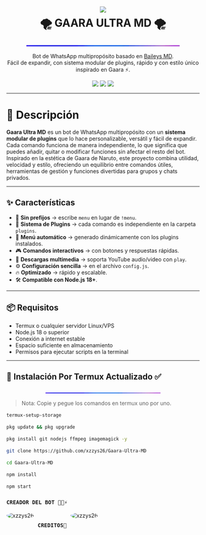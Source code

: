 <!-- Banner -->
<h1 align="center">
  <img src="https://files.catbox.moe/2823n5.jpg" width="700"/>
  <br>
  🌪️ GAARA ULTRA MD 🌪️
</h1>

<!-- GIF Neon Principal -->
<p align="center">
  <img src="https://github.com/BrayanOFC/Lines-Neon-MB/raw/main/assets/logo-neon.gif" width="400"/>
</p>

<p align="center">
  Bot de WhatsApp multipropósito basado en <a href="https://github.com/whiskeysockets/baileys">Baileys MD</a>.<br>
  Fácil de expandir, con sistema modular de plugins, rápido y con estilo único inspirado en Gaara ⚡.
</p>

<p align="center">
  <a href="https://wa.me/526641784469"><img src="https://img.shields.io/badge/Soporte-WhatsApp-green?style=for-the-badge&logo=whatsapp"/></a>
  <a href="https://wa.me/18493907272"><img src="https://img.shields.io/badge/Creador-Contacto-blue?style=for-the-badge&logo=whatsapp"/></a>
  <a href="https://whatsapp.com/channel/0029Vb5yFNP72WU14BQqel1V"><img src="https://img.shields.io/badge/Canal-WhatsApp-purple?style=for-the-badge&logo=whatsapp"/></a>
</p>

---

# 📖 Descripción

**Gaara Ultra MD** es un bot de WhatsApp multipropósito con un **sistema modular de plugins** que lo hace personalizable, versátil y fácil de expandir. Cada comando funciona de manera independiente, lo que significa que puedes añadir, quitar o modificar funciones sin afectar el resto del bot. Inspirado en la estética de Gaara de Naruto, este proyecto combina utilidad, velocidad y estilo, ofreciendo un equilibrio entre comandos útiles, herramientas de gestión y funciones divertidas para grupos y chats privados.

---

## ✨ Características

- 🚀 **Sin prefijos** → escribe `menu` en lugar de `!menu`.
- 🧩 **Sistema de Plugins** → cada comando es independiente en la carpeta `plugins`.
- 📜 **Menú automático** → generado dinámicamente con los plugins instalados.
- 🎮 **Comandos interactivos** → con botones y respuestas rápidas.
- 🎵 **Descargas multimedia** → soporta YouTube audio/video con `play`.
- ⚙️ **Configuración sencilla** → en el archivo `config.js`.
- 🔥 **Optimizado** → rápido y escalable.
- 🛠️ **Compatible con Node.js 18+**.

---

## 📦 Requisitos

- Termux o cualquier servidor Linux/VPS
- Node.js 18 o superior
- Conexión a internet estable
- Espacio suficiente en almacenamiento
- Permisos para ejecutar scripts en la terminal

---

## 🚀 Instalación Por Termux Actualizado ✅️ 

<p align="center">
  <img src="https://github.com/BrayanOFC/Lines-Neon-MB/raw/main/assets/logo-neon.gif" width="300"/>
</p>

> Nota: Copie y pegue los comandos en termux uno por uno.

```bash
termux-setup-storage
```

```bash
pkg update && pkg upgrade
```

```bash
pkg install git nodejs ffmpeg imagemagick -y
```

```bash
git clone https://github.com/xzzys26/Gaara-Ultra-MD
```

```bash
cd Gaara-Ultra-MD
```

```bash
npm install
```

```bash
npm start
```


### **`CREADOR DEL BOT 🥷🏼⚡️`**
<div style="display: flex; gap: 10px;">
  <a href="https://github.com/xzzys26" style="text-decoration: none;">
    <img src="https://github.com/xzzys26.png" width="130" height="130" alt="xzzys26" style="border-radius: 50%;" />
  </a>

### **`CREDITOS👑`**
<div style="display: flex; gap: 10px;">
  <a href="https://github.com/BrayanOFC2" style="text-decoration: none;">
    <img src="https://github.com/BrayanOFC2.png" width="130" height="130" alt="xzzys26" style="border-radius: 50%;" />
  </a>